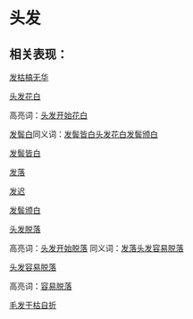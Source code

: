 # 头发

## 相关表现：

[发枯槁无华](https://zuoye.gmzyh.com/search?key=发枯槁无华)
[头发花白](https://zuoye.gmzyh.com/search?key=头发花白)
高亮词：[头发开始花白](https://zuoye.gmzyh.com/search?key=头发开始花白)  
[发鬓白](https://zuoye.gmzyh.com/search?key=发鬓白)同义词：[发鬓皆白](https://zuoye.gmzyh.com/search?key=发鬓皆白)[头发花白](https://zuoye.gmzyh.com/search?key=头发花白)[发鬓颁白](https://zuoye.gmzyh.com/search?key=发鬓颁白)
[发鬓皆白](https://zuoye.gmzyh.com/search?key=发鬓皆白)
[发落](https://zuoye.gmzyh.com/search?key=发落)
[发迟](https://zuoye.gmzyh.com/search?key=发迟)
[发鬓颁白](https://zuoye.gmzyh.com/search?key=发鬓颁白)
[头发脱落](https://zuoye.gmzyh.com/search?key=头发脱落)
高亮词：[头发开始脱落](https://zuoye.gmzyh.com/search?key=头发开始脱落)  同义词：[发落](https://zuoye.gmzyh.com/search?key=发落)[头发容易脱落](https://zuoye.gmzyh.com/search?key=头发容易脱落)
[头发容易脱落](https://zuoye.gmzyh.com/search?key=头发容易脱落)
高亮词：[容易脱落](https://zuoye.gmzyh.com/search?key=容易脱落)  
[毛发干枯自折](https://zuoye.gmzyh.com/search?key=毛发干枯自折)